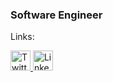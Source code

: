 ### Software Engineer
Links:

<p align="left">
  <a href="https://twitter.com/namestarlit">
  <img src="https://cdn.simpleicons.org/twitter/f5f5f5" alt="Twitter" height="32" width="32" />
  </a>
  <a href="https://www.linkedin.com/in/namestarlit/">
  <img src="https://cdn.simpleicons.org/linkedin/0a66c2" alt="LinkedIn" height="32" width="32" />
  </a>
</p>
